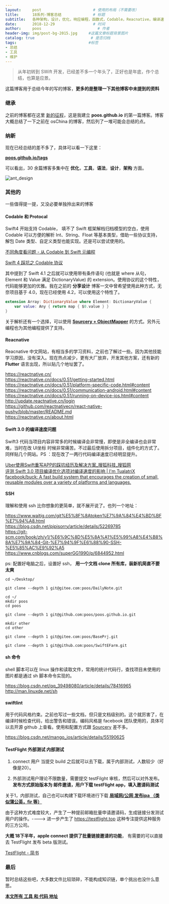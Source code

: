 ```yaml
---
layout:     post                       # 使用的布局（不需要改）
title:      18系列-博客总结              # 标题
subtitle:   各种架构，设计，优化，响应编程，函数式，Codable，Reacnative，编译速度，SSH，sh 命令，swiftlint，TestFlight             #副标题
date:       2018-12-29                 # 时间
author:     poos                         # 作者
header-img: img/post-bg-2015.jpg     #这篇文章标题背景图片
catalog: true                         # 是否归档
tags:                                #标签
- 总结
- 工具
- 维护
---
```


>  从年初转到 SWift 开发，已经差不多一个年头了，正好也是年底，作个总结，也算是应景。

这篇博客用于总结今年的写的博客，**更多的是整理一下其他博客中未提到的资料**

### 继承

之前的博客都在这里 [新的征程](https://poos.github.io/2018/06/06/-Begin)，这是我建立 **poos.github.io** 的第一篇博客。博客大概总结了一下之前在 osChina 的博客，然后列了一堆可能会总结的点。

### 纳新

现在已经总结的差不多了，具体可以看一下这里：

**[poos.github.io/tags](https://poos.github.io/tags/)**

可以看出，30 余篇博客多集中在 **优化**，**工具**，**语法**，**设计**，**架构** 方面。

![ant_design](https://poos.github.io/img/2018_poos_github_io.png)

### 其他的

一些值得提一提，又没必要单独拎出来的博客

#### Codable 和 Protocal

Swift4 开始支持 Codable， 填不了 Swift 框架解档归档模型的空白，使用 Codable 可以方便的解析 Int、String、Float 等基本类型，借助一些协议支持，解包 Date 类型、自定义类型也能实现。还是可以尝试使用的。

[不同角度看问题 - 从 Codable 到 Swift 元编程](https://onevcat.com/2018/03/swift-meta/)

[Swift 4 踩坑之 Codable 协议](https://www.jianshu.com/p/bdd9c012df15)

其中提到了 Swift 4.1 之后就可以使用带有条件语句 (也就是 where 从句，Element 和 Value 满足 DictionaryValue) 的 extension。使用协议的这个特性，代码能够更加的优雅。我在之前的 **分享设计** 博客一文中曾希望使用此种方式，无奈项目基于 4.0，现在已经使用 4.2，可以使用这个特性了。


```swift
extension Array: DictionaryValue where Element: DictionaryValue {
    var value: Any { return map { $0.value } }
}
```
关于解析还有一个选择，可以使用 **[Sourcery + ObjectMapper](https://poos.github.io/tags/)** 的方式。另外元编程也为其他编程提供了支持。


#### Reacnative

Reacnative 中文网站，有相当多的学习资料，之前也了解过一些。因为其他技能学习原因，没有深入。现在热点减少，更有大厂放弃，开发其他方案，还有新的 **Flutter** 语言出现，所以贴几个地址罢了。

https://reactnative.cn/       
https://reactnative.cn/docs/0.51/getting-started.html       
https://reactnative.cn/docs/0.51/platform-specific-code.html#content       
https://reactnative.cn/docs/0.51/communication-android.html#content       
https://reactnative.cn/docs/0.51/running-on-device-ios.html#content       
http://update.reactnative.cn/login       
https://github.com/reactnativecn/react-native-pushy/blob/master/README.md       
https://reactnative.cn/about.html

#### Swift 3.0 的编译速度问题

Swift3 代码当项目内容非常多的时候编译会非常慢，即使是非全编译也会非常难，当时在改 UI坐标 时候非常痛苦。不过最后使用拆分项目，组件化的方式了。同样贴几个网站。PS ：现在改了一两行代码编译速度已经明显提升。

[Uber使用Swift重写APP的踩坑经历及解决方案_搜狐科技_搜狐网](http://www.sohu.com/a/141470191_115128)       
[评测 Swift 3.0 项目编译优化选项对编译速度的影响 | I'm TualatriX](https://imtx.me/archives/2106.html)       
[facebook/buck: A fast build system that encourages the creation of small, reusable modules over a variety of platforms and languages.](https://github.com/facebook/buck)

#### SSH

理解和使用 ssh 比你想象的更简单，就不展开说了。也列一个地址：

https://www.waitig.com/git%E5%8F%8Atoken%E7%9A%84%E4%BD%BF%E7%94%A8.html  
https://blog.csdn.net/pipisorry/article/details/52269785  
https://git-scm.com/book/zh/v1/%E6%9C%8D%E5%8A%A1%E5%99%A8%E4%B8%8A%E7%9A%84-Git-%E7%94%9F%E6%88%90-SSH-%E5%85%AC%E9%92%A5  
https://www.cnblogs.com/superGG1990/p/6844952.html

ps: 配置好电脑之后，设置好 ssh， **用一个文档 clone 所有库，装新机简直不要太爽**

```
cd ~/Desktop/

git clone --depth 1 git@gitee.com:poos/DailyNote.git

cd ~/
mkdir poos
cd poos

git clone --depth 1 git@github.com:poos/poos.github.io.git

mkdir other
cd other

git clone --depth 1 git@gitee.com:poos/BasePrj.git

git clone --depth 1 git@github.com:poos/SwiftEFarm.git

```

#### sh 命令

shell 脚本可以在 linux 操作和读取文件，常用的统计代码行，查找项目未使用的图片都是通过 sh 脚本命令实现的。

https://blog.csdn.net/qq_39498080/article/details/78416965  
http://man.linuxde.net/sh  


#### swiftlint

用于代码风格约束。之前也写过一些文档，但只是文档级别的。这个就厉害了，在编译时候检查代码，给出警告和错误。编码风格是 facebook 团队使用的，具体可以去开源 github 上查看。使用和配置方式跟 [Sourcery](https://poos.github.io/2018/12/27/Sourcery) 差不多。

https://blog.csdn.net/mango_ios/article/details/55190625

#### TestFlight 外部测试 内部测试

1. connect 用户 当提交 build 之后就可以去下载，属于内部测试，人数较少（好像是20）。

2. 外部测试用户理论不限数量，需要提交 testFilght 审核，然后可以对外发布。**发布方式原始版本为 邮件邀请，用户下载 testFlight app，填入邀请码测试**

关于1，内部测试，自己也可以构建下载环境进行下载 **[局域网/公网 发布ipa （类似蒲公英，fir 等）](https://poos.github.io/2018/10/30/ProjectIpaTest/)**

由于这种方式难度较大，产生了一种提前邮箱批量申请邀请码，生成链接分发测试用户的操作。----> 进一步产生了  https://testflight.top 这种专注提供这种服务的三方公司。

**大概 18下半年，apple connect 提供了批量链接邀请的功能**， 有需要的可以直接去 TestFlight 发布 beta 版测试。

[TestFlight - 简书](https://www.jianshu.com/p/173ec6ec44a5)


### 最后

暂时总结这些吧，大多数文件比较琐碎，不能构成知识链，单个挑出也没什么意思。

**[本文所有 工具 和 代码 地址](https://github.com/poos/BlogDemo)**

